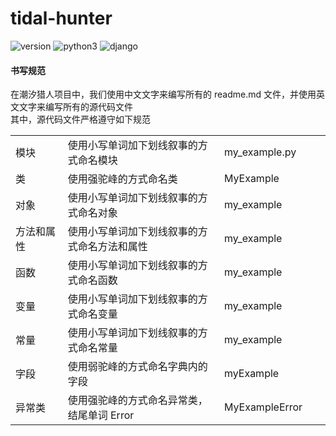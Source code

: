 # tidal-hunter
![version](https://img.shields.io/badge/version-alpha_0.02-666699.svg)
![python3](https://img.shields.io/badge/python3-3.6.7-336699.svg)
![django](https://img.shields.io/badge/django-1.11.18-FF0033.svg)


#### 书写规范
在潮汐猎人项目中，我们使用中文文字来编写所有的 readme.md 文件，并使用英文文字来编写所有的源代码文件  
其中，源代码文件严格遵守如下规范  

   
<table>
    <tbody>
        <tr>
            <td width=150>模块</td>
            <td width=548>使用小写单词加下划线叙事的方式命名模块</td>
            <td width=200>my_example.py</td>
        </tr>
        <tr>
            <td width=150>类</td>
            <td width=548>使用强驼峰的方式命名类</td>
            <td width=200>MyExample</td>
        </tr>
        <tr>
            <td width=150>对象</td>
            <td width=548>使用小写单词加下划线叙事的方式命名对象</td>
            <td width=200>my_example</td>
        </tr>
        <tr>
            <td width=150>方法和属性</td>
            <td width=548>使用小写单词加下划线叙事的方式命名方法和属性</td>
            <td width=200>my_example</td>
        </tr>
        <tr>
            <td width=150>函数</td>
            <td width=548>使用小写单词加下划线叙事的方式命名函数</td>
            <td width=200>my_example</td>
        </tr>
        <tr>
            <td width=150>变量</td>
            <td width=548>使用小写单词加下划线叙事的方式命名变量</td>
            <td width=200>my_example</td>
        </tr>
        <tr>
            <td width=150>常量</td>
            <td width=548>使用小写单词加下划线叙事的方式命名常量</td>
            <td width=200>my_example</td>
        </tr>
        <tr>
            <td width=150>字段</td>
            <td width=548>使用弱驼峰的方式命名字典内的字段</td>
            <td width=200>myExample</td>
        </tr>
        <tr>
            <td width=150>异常类</td>
            <td width=548>使用强驼峰的方式命名异常类，结尾单词 Error</td>
            <td width=200>MyExampleError</td>
        </tr>
    </tbody>
</table>
   

